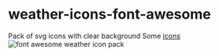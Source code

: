 # weather-icons-font-awesome
Pack of svg icons with clear background
Some [icons](http://fontello.github.io/weathercons.font/demo.html )
![font awesome weather icon pack](https://github.com/Hvitrevs/weather-icons-font-awesome/assets/134542496/46d9a7de-5451-48e4-afb5-0d6a39641dd7)
